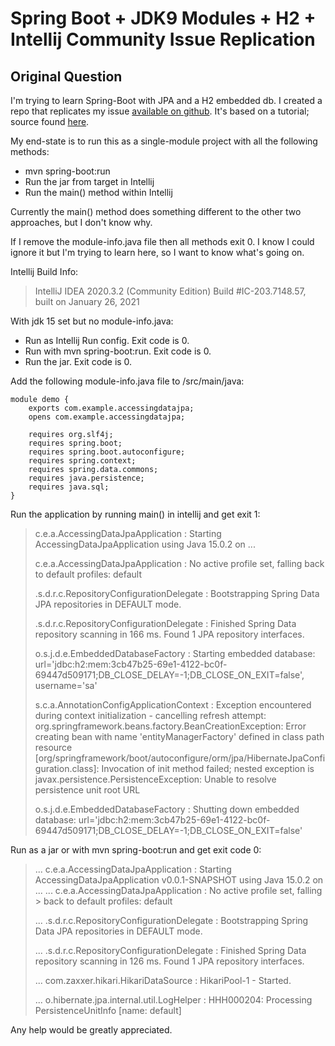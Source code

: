 # Spring Boot + JDK9 Modules + H2 + Intellij Community Issue Replication

## Original Question
I'm trying to learn Spring-Boot with JPA and a H2 embedded db.
I created a repo that replicates my issue [available on github](https://github.com/BarryRRyan/stackoverflowquestion-springboot-jdk15-jpa-h2).
It's based on a tutorial; source found [here](https://github.com/spring-guides/gs-accessing-data-jpa.git.).

My end-state is to run this as a single-module project with all the following methods:
* mvn spring-boot:run
* Run the jar from target in Intellij
* Run the main() method within Intellij

Currently the main() method does something different to the other two approaches, but I don't know why.

If I remove the module-info.java file then all methods exit 0. I know I could ignore it but I'm trying to learn here,
so I want to know what's going on.

Intellij Build Info:
> IntelliJ IDEA 2020.3.2 (Community Edition) Build #IC-203.7148.57,
> built on January 26, 2021

With jdk 15 set but no module-info.java:

- Run as Intellij Run config. Exit code is 0.
- Run with mvn spring-boot:run. Exit code is 0.
- Run the jar. Exit code is 0.

Add the following module-info.java file to /src/main/java:

    module demo {
        exports com.example.accessingdatajpa;
        opens com.example.accessingdatajpa;
    
        requires org.slf4j;
        requires spring.boot;
        requires spring.boot.autoconfigure;
        requires spring.context;
        requires spring.data.commons;
        requires java.persistence;
        requires java.sql;
    }

Run the application by running main() in intellij and get exit 1:
> c.e.a.AccessingDataJpaApplication        : Starting AccessingDataJpaApplication using Java 15.0.2 on ...
>
> c.e.a.AccessingDataJpaApplication        : No active profile set, falling back to default profiles: default
>
> .s.d.r.c.RepositoryConfigurationDelegate : Bootstrapping Spring Data JPA repositories in DEFAULT mode.
>
> .s.d.r.c.RepositoryConfigurationDelegate : Finished Spring Data repository scanning in 166 ms. Found 1 JPA repository interfaces.
>
> o.s.j.d.e.EmbeddedDatabaseFactory        : Starting embedded database: url='jdbc:h2:mem:3cb47b25-69e1-4122-bc0f-69447d509171;DB_CLOSE_DELAY=-1;DB_CLOSE_ON_EXIT=false', username='sa'
>
> s.c.a.AnnotationConfigApplicationContext : Exception encountered during context initialization - cancelling refresh attempt: org.springframework.beans.factory.BeanCreationException: Error creating bean with name 'entityManagerFactory' defined in class path resource [org/springframework/boot/autoconfigure/orm/jpa/HibernateJpaConfiguration.class]: Invocation of init method failed; nested exception is javax.persistence.PersistenceException: Unable to resolve persistence unit root URL
>
> o.s.j.d.e.EmbeddedDatabaseFactory        : Shutting down embedded database: url='jdbc:h2:mem:3cb47b25-69e1-4122-bc0f-69447d509171;DB_CLOSE_DELAY=-1;DB_CLOSE_ON_EXIT=false'
>

Run as a jar or with mvn spring-boot:run and get exit code 0:
> ... c.e.a.AccessingDataJpaApplication        : Starting AccessingDataJpaApplication v0.0.1-SNAPSHOT using Java 15.0.2 on ...
> ... c.e.a.AccessingDataJpaApplication        : No active profile set, falling > back to default profiles: default
>
> ... .s.d.r.c.RepositoryConfigurationDelegate : Bootstrapping Spring Data JPA
> repositories in DEFAULT mode.
>
> ... .s.d.r.c.RepositoryConfigurationDelegate : Finished Spring Data repository
> scanning in 126 ms. Found 1 JPA repository interfaces.
>
> ... com.zaxxer.hikari.HikariDataSource       : HikariPool-1 - Started.
>
> ... o.hibernate.jpa.internal.util.LogHelper  : HHH000204: Processing
> PersistenceUnitInfo [name: default]
>
Any help would be greatly appreciated.